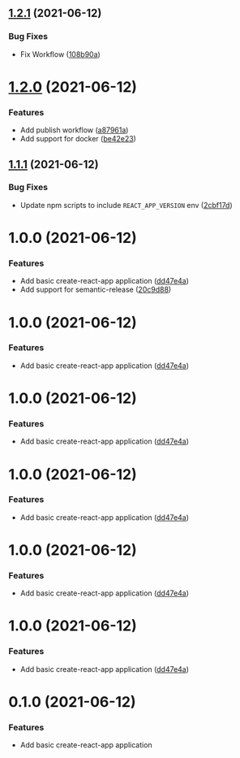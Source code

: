 ## [1.2.1](https://github.com/themoneyapp/test-web/compare/v1.2.0...v1.2.1) (2021-06-12)


### Bug Fixes

* Fix Workflow ([108b90a](https://github.com/themoneyapp/test-web/commit/108b90a52ff0e0e90bd2588556643cb7b9e2de89))

# [1.2.0](https://github.com/themoneyapp/test-web/compare/v1.1.1...v1.2.0) (2021-06-12)


### Features

* Add publish workflow ([a87961a](https://github.com/themoneyapp/test-web/commit/a87961a8c0f41bafeff5f489622d072672293516))
* Add support for docker ([be42e23](https://github.com/themoneyapp/test-web/commit/be42e237451ed63703dcde9ef31ed515159b05b2))

## [1.1.1](https://github.com/themoneyapp/test-web/compare/v1.1.0...v1.1.1) (2021-06-12)


### Bug Fixes

* Update npm scripts to include `REACT_APP_VERSION` env ([2cbf17d](https://github.com/themoneyapp/test-web/commit/2cbf17d5e74b3124d912787f4996fc6d11a33668))

# 1.0.0 (2021-06-12)


### Features

* Add basic create-react-app application ([dd47e4a](https://github.com/themoneyapp/test-web/commit/dd47e4adec657d15fef8a7a1ac74a160397b931a))
* Add support for semantic-release ([20c9d88](https://github.com/themoneyapp/test-web/commit/20c9d88bfad3ea7b96c3ab4a63ce7be72b28b5ac))

# 1.0.0 (2021-06-12)


### Features

* Add basic create-react-app application ([dd47e4a](https://github.com/themoneyapp/test-web/commit/dd47e4adec657d15fef8a7a1ac74a160397b931a))

# 1.0.0 (2021-06-12)


### Features

* Add basic create-react-app application ([dd47e4a](https://github.com/themoneyapp/test-web/commit/dd47e4adec657d15fef8a7a1ac74a160397b931a))

# 1.0.0 (2021-06-12)


### Features

* Add basic create-react-app application ([dd47e4a](https://github.com/themoneyapp/test-web/commit/dd47e4adec657d15fef8a7a1ac74a160397b931a))

# 1.0.0 (2021-06-12)


### Features

* Add basic create-react-app application ([dd47e4a](https://github.com/themoneyapp/test-web/commit/dd47e4adec657d15fef8a7a1ac74a160397b931a))

# 1.0.0 (2021-06-12)


### Features

* Add basic create-react-app application ([dd47e4a](https://github.com/themoneyapp/test-web/commit/dd47e4adec657d15fef8a7a1ac74a160397b931a))

# 0.1.0 (2021-06-12)


### Features

* Add basic create-react-app application
